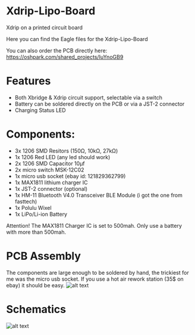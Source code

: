# Xdrip-Lipo-Board
Xdrip on a printed circuit board

Here you can find the Eagle files for the Xdrip-Lipo-Board

You can also order the PCB directly here: https://oshpark.com/shared_projects/IuYnoGB9

# Features

- Both Xbridge & Xdrip circuit support, selectable via a switch
- Battery can be soldered directly on the PCB or via a JST-2 connector
- Charging Status LED

# Components:

- 3x 1206 SMD Resitors (150Ω, 10kΩ, 27kΩ)
- 1x 1206 Red LED (any led should work)
- 2x 1206 SMD Capacitor 10μf
- 2x micro switch MSK-12C02
- 1x micro usb socket (ebay id: 121829362799)
- 1x MAX1811 lithium charger IC
- 1x JST-2 connector (optional)
- 1x HM-11 Bluetooth V4.0 Transceiver BLE Module (i got the one from fasttech)
- 1x Polulu Wixel
- 1x LiPo/Li-ion Battery

Attention! The MAX1811 Charger IC is set to 500mah. Only use a battery with more than 500mah.

# PCB Assembly

The components are large enough to be soldered by hand, the trickiest for me was the micro usb socket. If you use a hot air rework station (35$ on ebay) it should be easy.
![alt text](https://github.com/mzst123/Xdrip-Lipo-Board/blob/master/PCB%20Layout.png)


# Schematics

![alt text](https://github.com/mzst123/Xdrip-Lipo-Board/blob/master/Schematics.png)